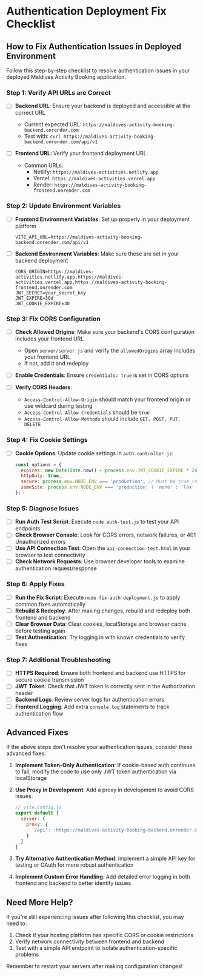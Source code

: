 # Authentication Deployment Fix Checklist

## How to Fix Authentication Issues in Deployed Environment

Follow this step-by-step checklist to resolve authentication issues in your deployed Maldives Activity Booking application.

### Step 1: Verify API URLs are Correct

- [ ] **Backend URL**: Ensure your backend is deployed and accessible at the correct URL
  - Current expected URL: `https://maldives-activity-booking-backend.onrender.com`
  - Test with: `curl https://maldives-activity-booking-backend.onrender.com/api/v1`

- [ ] **Frontend URL**: Verify your frontend deployment URL 
  - Common URLs: 
    - Netlify: `https://maldives-activities.netlify.app`
    - Vercel: `https://maldives-activities.vercel.app`
    - Render: `https://maldives-activity-booking-frontend.onrender.com`

### Step 2: Update Environment Variables

- [ ] **Frontend Environment Variables**: Set up properly in your deployment platform
  ```
  VITE_API_URL=https://maldives-activity-booking-backend.onrender.com/api/v1
  ```

- [ ] **Backend Environment Variables**: Make sure these are set in your backend deployment
  ```
  CORS_ORIGIN=https://maldives-activities.netlify.app,https://maldives-activities.vercel.app,https://maldives-activity-booking-frontend.onrender.com
  JWT_SECRET=your_secret_key
  JWT_EXPIRE=30d
  JWT_COOKIE_EXPIRE=30
  ```

### Step 3: Fix CORS Configuration

- [ ] **Check Allowed Origins**: Make sure your backend's CORS configuration includes your frontend URL
  - Open `server/server.js` and verify the `allowedOrigins` array includes your frontend URL
  - If not, add it and redeploy

- [ ] **Enable Credentials**: Ensure `credentials: true` is set in CORS options

- [ ] **Verify CORS Headers**:
  - `Access-Control-Allow-Origin` should match your frontend origin or use wildcard during testing
  - `Access-Control-Allow-Credentials` should be `true`
  - `Access-Control-Allow-Methods` should include `GET, POST, PUT, DELETE`

### Step 4: Fix Cookie Settings

- [ ] **Cookie Options**: Update cookie settings in `auth.controller.js`:
  ```javascript
  const options = {
    expires: new Date(Date.now() + process.env.JWT_COOKIE_EXPIRE * 24 * 60 * 60 * 1000),
    httpOnly: true,
    secure: process.env.NODE_ENV === 'production', // Must be true in production
    sameSite: process.env.NODE_ENV === 'production' ? 'none' : 'lax' // Must be 'none' for cross-site cookies
  };
  ```

### Step 5: Diagnose Issues

- [ ] **Run Auth Test Script**: Execute `node auth-test.js` to test your API endpoints
- [ ] **Check Browser Console**: Look for CORS errors, network failures, or 401 Unauthorized errors
- [ ] **Use API Connection Test**: Open the `api-connection-test.html` in your browser to test connectivity
- [ ] **Check Network Requests**: Use browser developer tools to examine authentication request/response

### Step 6: Apply Fixes

- [ ] **Run the Fix Script**: Execute `node fix-auth-deployment.js` to apply common fixes automatically
- [ ] **Rebuild & Redeploy**: After making changes, rebuild and redeploy both frontend and backend
- [ ] **Clear Browser Data**: Clear cookies, localStorage and browser cache before testing again
- [ ] **Test Authentication**: Try logging in with known credentials to verify fixes

### Step 7: Additional Troubleshooting

- [ ] **HTTPS Required**: Ensure both frontend and backend use HTTPS for secure cookie transmission
- [ ] **JWT Token**: Check that JWT token is correctly sent in the Authorization header
- [ ] **Backend Logs**: Review server logs for authentication errors
- [ ] **Frontend Logging**: Add extra `console.log` statements to track authentication flow

## Advanced Fixes

If the above steps don't resolve your authentication issues, consider these advanced fixes:

1. **Implement Token-Only Authentication**: If cookie-based auth continues to fail, modify the code to use only JWT token authentication via localStorage

2. **Use Proxy in Development**: Add a proxy in development to avoid CORS issues:
   ```javascript
   // vite.config.js
   export default {
     server: {
       proxy: {
         '/api': 'https://maldives-activity-booking-backend.onrender.com'
       }
     }
   }
   ```

3. **Try Alternative Authentication Method**: Implement a simple API key for testing or OAuth for more robust authentication

4. **Implement Custom Error Handling**: Add detailed error logging in both frontend and backend to better identify issues

## Need More Help?

If you're still experiencing issues after following this checklist, you may need to:

1. Check if your hosting platform has specific CORS or cookie restrictions
2. Verify network connectivity between frontend and backend
3. Test with a simple API endpoint to isolate authentication-specific problems

Remember to restart your servers after making configuration changes!

